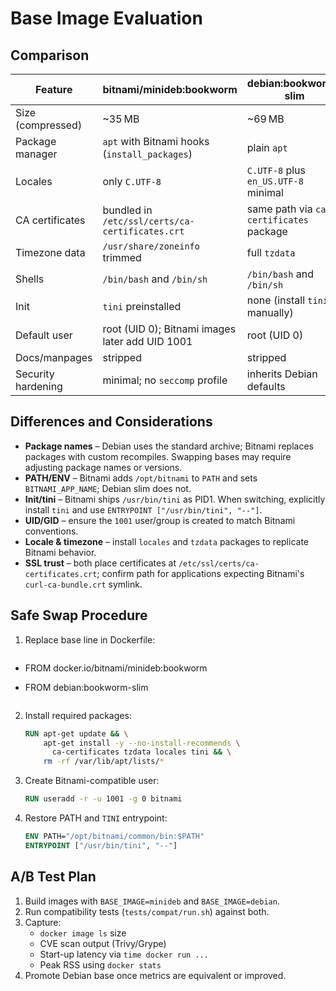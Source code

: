 # Base Image Evaluation

## Comparison

| Feature | bitnami/minideb:bookworm | debian:bookworm-slim |
|---------|-------------------------|----------------------|
| Size (compressed) | ~35 MB | ~69 MB |
| Package manager | `apt` with Bitnami hooks (`install_packages`) | plain `apt` |
| Locales | only `C.UTF-8` | `C.UTF-8` plus `en_US.UTF-8` minimal |
| CA certificates | bundled in `/etc/ssl/certs/ca-certificates.crt` | same path via `ca-certificates` package |
| Timezone data | `/usr/share/zoneinfo` trimmed | full `tzdata` |
| Shells | `/bin/bash` and `/bin/sh` | `/bin/bash` and `/bin/sh` |
| Init | `tini` preinstalled | none (install `tini` manually) |
| Default user | root (UID 0); Bitnami images later add UID 1001 | root (UID 0) |
| Docs/manpages | stripped | stripped |
| Security hardening | minimal; no `seccomp` profile | inherits Debian defaults |

## Differences and Considerations

- **Package names** – Debian uses the standard archive; Bitnami replaces packages with custom recompiles. Swapping bases may require adjusting package names or versions.
- **PATH/ENV** – Bitnami adds `/opt/bitnami` to `PATH` and sets `BITNAMI_APP_NAME`; Debian slim does not.
- **Init/tini** – Bitnami ships `/usr/bin/tini` as PID1. When switching, explicitly install `tini` and use `ENTRYPOINT ["/usr/bin/tini", "--"]`.
- **UID/GID** – ensure the `1001` user/group is created to match Bitnami conventions.
- **Locale & timezone** – install `locales` and `tzdata` packages to replicate Bitnami behavior.
- **SSL trust** – both place certificates at `/etc/ssl/certs/ca-certificates.crt`; confirm path for applications expecting Bitnami's `curl-ca-bundle.crt` symlink.

## Safe Swap Procedure

1. Replace base line in Dockerfile:
   ```diff
- FROM docker.io/bitnami/minideb:bookworm
+ FROM debian:bookworm-slim
   ```
2. Install required packages:
   ```Dockerfile
   RUN apt-get update && \
       apt-get install -y --no-install-recommends \
         ca-certificates tzdata locales tini && \
       rm -rf /var/lib/apt/lists/*
   ```
3. Create Bitnami-compatible user:
   ```Dockerfile
   RUN useradd -r -u 1001 -g 0 bitnami
   ```
4. Restore PATH and `TINI` entrypoint:
   ```Dockerfile
   ENV PATH="/opt/bitnami/common/bin:$PATH"
   ENTRYPOINT ["/usr/bin/tini", "--"]
   ```

## A/B Test Plan

1. Build images with `BASE_IMAGE=minideb` and `BASE_IMAGE=debian`.
2. Run compatibility tests (`tests/compat/run.sh`) against both.
3. Capture:
   - `docker image ls` size
   - CVE scan output (Trivy/Grype)
   - Start-up latency via `time docker run ...`
   - Peak RSS using `docker stats`
4. Promote Debian base once metrics are equivalent or improved.

